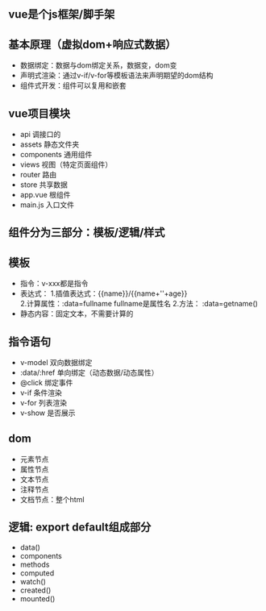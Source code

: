 ## vue是个js框架/脚手架
## 基本原理（虚拟dom+响应式数据）
- 数据绑定：数据与dom绑定关系，数据变，dom变
- 声明式渲染：通过v-if/v-for等模板语法来声明期望的dom结构
- 组件式开发：组件可以复用和嵌套

## vue项目模块
- api 调接口的
- assets 静态文件夹
- components 通用组件
- views 视图（特定页面组件）
- router 路由
- store 共享数据
- app.vue 根组件
- main.js 入口文件

## 组件分为三部分：模板/逻辑/样式

## 模板
- 指令：v-xxx都是指令
- 表达式：
1.插值表达式：{{name}}/{{name+''+age}}  
2.计算属性：:data=fullname   fullname是属性名
2.方法：    :data=getname()   
- 静态内容：固定文本，不需要计算的

## 指令语句
- v-model   双向数据绑定
- :data/:href  单向绑定（动态数据/动态属性）
- @click   绑定事件
- v-if   条件渲染
- v-for  列表渲染
- v-show 是否展示

## dom
- 元素节点
- 属性节点
- 文本节点
- 注释节点
- 文档节点：整个html

## 逻辑: export default组成部分
- data()
- components
- methods
- computed
- watch()
- created()
- mounted()

